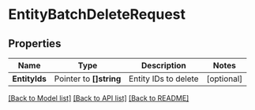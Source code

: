 # EntityBatchDeleteRequest


## Properties

Name | Type | Description | Notes
------------ | ------------- | ------------- | -------------
**EntityIds** | Pointer to **[]string** | Entity IDs to delete | [optional] 





[[Back to Model list]](../README.md#documentation-for-models) [[Back to API list]](../README.md#documentation-for-api-endpoints) [[Back to README]](../README.md)



